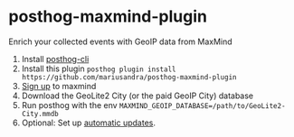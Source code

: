 # posthog-maxmind-plugin

Enrich your collected events with GeoIP data from MaxMind

1. Install [posthog-cli](https://github.com/PostHog/posthog-cli)
2. Install this plugin `posthog plugin install https://github.com/mariusandra/posthog-maxmind-plugin`
3. [Sign up](https://dev.maxmind.com/geoip/geoip2/geolite2/) to maxmind 
4. Download the GeoLite2 City (or the paid GeoIP City) database
5. Run posthog with the env `MAXMIND_GEOIP_DATABASE=/path/to/GeoLite2-City.mmdb`
6. Optional: Set up [automatic updates](https://dev.maxmind.com/geoip/geoipupdate/#Direct_Downloads).
